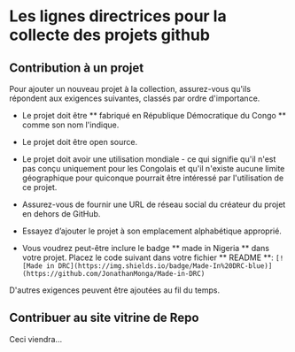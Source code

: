 # Les lignes directrices pour la collecte des projets github

## Contribution à un projet

Pour ajouter un nouveau projet à la collection, assurez-vous qu'ils répondent aux exigences suivantes, classés par ordre d'importance.

* Le projet doit être ** fabriqué en République Démocratique du Congo ** comme son nom l'indique.

* Le projet doit être open source.

* Le projet doit avoir une utilisation mondiale - ce qui signifie qu'il n'est pas conçu uniquement pour les Congolais et qu'il n'existe aucune limite géographique pour quiconque pourrait être intéressé par l'utilisation de ce projet.

* Assurez-vous de fournir une URL de réseau social du créateur du projet en dehors de GitHub.

* Essayez d’ajouter le projet à son emplacement alphabétique approprié.

* Vous voudrez peut-être inclure le badge ** made in Nigeria ** dans votre projet. Placez le code suivant dans votre fichier ** README **:
`[![Made in DRC](https://img.shields.io/badge/Made-In%20DRC-blue)] (https://github.com/JonathanMonga/Made-in-DRC) `

D'autres exigences peuvent être ajoutées au fil du temps.

## Contribuer au site vitrine de Repo

Ceci viendra...
